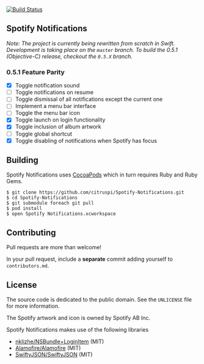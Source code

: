 [![Build Status](https://travis-ci.org/citruspi/Spotify-Notifications.png?branch=master)](https://travis-ci.org/citruspi/Spotify-Notifications)

## Spotify Notifications

_Note: The project is currently being rewritten from scratch in Swift.
Development is taking place on the `master` branch. To build the 0.5.1
(Objective-C) release, checkout the `0.5.X` branch._

### 0.5.1 Feature Parity

- [x] Toggle notification sound
- [ ] Toggle notifications on resume
- [ ] Toggle dismissal of all notifications except the current one
- [ ] Implement a menu bar interface
- [ ] Toggle the menu bar icon
- [x] Toggle launch on login functionality
- [x] Toggle inclusion of album artwork
- [ ] Toggle global shortcut
- [x] Toggle disabling of notifications when Spotify has focus

## Building

Spotify Notifications uses [CocoaPods](http://cocoapods.org) which in turn
requires Ruby and Ruby Gems.

```
$ git clone https://github.com/citruspi/Spotify-Notifications.git
$ cd Spotify-Notifications
$ git submodule foreach git pull
$ pod install
$ open Spotify Notifications.xcworkspace
```

## Contributing

Pull requests are more than welcome!

In your pull request, include a __separate__ commit adding yourself to
`contributors.md`.

## License

The source code is dedicated to the public domain. See the `UNLICENSE` file for
more information.

The Spotify artwork and icon is owned by Spotify AB Inc.

Spotify Notifications makes use of the following libraries

- [nklizhe/NSBundle+LoginItem](https://github.com/nklizhe/NSBundle-LoginItem)
  (MIT)
- [Alamofire/Alamofire](https://github.com/Alamofire/Alamofire) (MIT)
- [SwiftyJSON/SwiftyJSON](https://github.com/SwiftyJSON/SwiftyJSON) (MIT)
